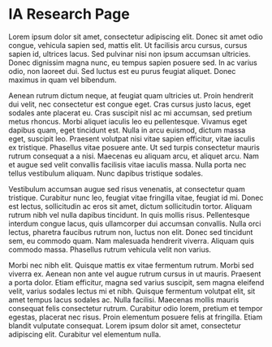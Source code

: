 # IA Research Page

Lorem ipsum dolor sit amet, consectetur adipiscing elit. Donec sit amet odio congue, vehicula sapien sed, mattis elit. Ut facilisis arcu cursus, cursus sapien id, ultrices lacus. Sed pulvinar nisi non ipsum accumsan ultricies. Donec dignissim magna nunc, eu tempus sapien posuere sed. In ac varius odio, non laoreet dui. Sed luctus est eu purus feugiat aliquet. Donec maximus in quam vel bibendum.

Aenean rutrum dictum neque, at feugiat quam ultricies ut. Proin hendrerit dui velit, nec consectetur est congue eget. Cras cursus justo lacus, eget sodales ante placerat eu. Cras suscipit nisl ac mi accumsan, sed pretium metus rhoncus. Morbi aliquet iaculis leo eu pellentesque. Vivamus eget dapibus quam, eget tincidunt est. Nulla in arcu euismod, dictum massa eget, suscipit leo. Praesent volutpat nisi vitae sapien efficitur, vitae iaculis ex tristique. Phasellus vitae posuere ante. Ut sed turpis consectetur mauris rutrum consequat a a nisi. Maecenas eu aliquam arcu, et aliquet arcu. Nam et augue sed velit convallis facilisis vitae iaculis massa. Nulla porta nec tellus vestibulum aliquam. Nunc dapibus tristique sodales.

Vestibulum accumsan augue sed risus venenatis, at consectetur quam tristique. Curabitur nunc leo, feugiat vitae fringilla vitae, feugiat id mi. Donec est lectus, sollicitudin ac eros sit amet, dictum sollicitudin tortor. Aliquam rutrum nibh vel nulla dapibus tincidunt. In quis mollis risus. Pellentesque interdum congue lacus, quis ullamcorper dui accumsan convallis. Nulla orci lectus, pharetra faucibus rutrum non, luctus non elit. Donec sed tincidunt sem, eu commodo quam. Nam malesuada hendrerit viverra. Aliquam quis commodo massa. Phasellus rutrum vehicula velit non varius.

Morbi nec nibh elit. Quisque mattis ex vitae fermentum rutrum. Morbi sed viverra ex. Aenean non ante vel augue rutrum cursus in ut mauris. Praesent a porta dolor. Etiam efficitur, magna sed varius suscipit, sem magna eleifend velit, varius sodales lectus mi et nibh. Quisque fermentum volutpat elit, sit amet tempus lacus sodales ac. Nulla facilisi. Maecenas mollis mauris consequat felis consectetur rutrum. Curabitur odio lorem, pretium et tempor egestas, placerat nec risus. Proin elementum posuere felis at fringilla. Etiam blandit vulputate consequat. Lorem ipsum dolor sit amet, consectetur adipiscing elit. Curabitur vel elementum nulla.
